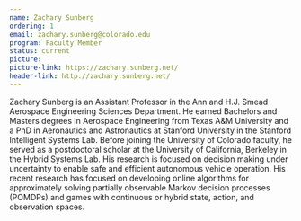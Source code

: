 ```yaml
---
name: Zachary Sunberg
ordering: 1
email: zachary.sunberg@colorado.edu
program: Faculty Member
status: current
picture:
picture-link: https://zachary.sunberg.net/
header-link: http://zachary.sunberg.net/
---
```



Zachary Sunberg is an Assistant Professor in the Ann and H.J. Smead Aerospace Engineering Sciences Department. He earned Bachelors and Masters degrees in Aerospace Engineering from Texas A&M University and a PhD in Aeronautics and Astronautics at Stanford University in the Stanford Intelligent Systems Lab. Before joining the University of Colorado faculty, he served as a postdoctoral scholar at the University of California, Berkeley in the Hybrid Systems Lab. His research is focused on decision making under uncertainty to enable safe and efficient autonomous vehicle operation. His recent research has focused on developing online algorithms for approximately solving partially observable Markov decision processes (POMDPs) and games with continuous or hybrid state, action, and observation spaces.
